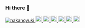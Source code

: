 ### Hi there 👋

<p align="left">
  <a href="https://github.com/nakanoyuki/nakanoyuki/">
    <img src="https://komarev.com/ghpvc/?username=nakanoyuki" alt="nakanoyuki" />
  </a>
  <a href="http://twitter.com/nakanoyuki">
    <img height="20" src="https://img.shields.io/twitter/follow/nakanoyuki?label=Twitter&logo=twitter&style=flat" />
  </a>
  <a href="https://github.com/nakanoyuki">
    <img height="20" src="https://img.shields.io/github/followers/nakanoyuki?label=follow&logo=github&style=flat" />
  </a>
  <a href="https://www.reddit.com/user/nakanoyuki">
    <img height="20" src="https://img.shields.io/reddit/user-karma/combined/nakanoyuki?label=Reddit&logo=reddit&style=flat" />
  </a>
  <a href="https://stackoverflow.com/users/5720201/nakanoyuki">
    <img height="20" src="https://img.shields.io/stackexchange/stackoverflow/r/5720201?label=StackOverflow&logo=stack-overflow&style=flat" />
  </a>
  <a href="http://qiita.com/nakanoyuki">
    <img height="20" src="https://qiita-badge.apiapi.app/s/nakanoyuki/posts.svg" />
  </a>
  <//qiita.com/nakanoyuki">
    <img height="20" src="https://qiita-badge.apiapi.app/s/nakanoyuki/contributions.svg" />
  </a>
</p>
